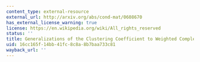 ```yaml
---
content_type: external-resource
external_url: http://arxiv.org/abs/cond-mat/0608670
has_external_license_warning: true
license: https://en.wikipedia.org/wiki/All_rights_reserved
status: ''
title: Generalizations of the Clustering Coefficient to Weighted Complex Networks
uid: 16cc165f-14bb-41fc-8c8a-8b7baa733c81
wayback_url: ''
---
```

